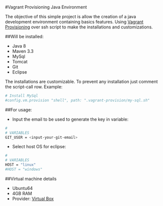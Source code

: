 #Vagrant Provisioning Java Environment

 The objective of this simple project is allow the creation of a java development environment containing basics features.
 Using [Vagrant Provisioning](https://www.vagrantup.com/docs/provisioning/) over ssh script to make the installations and customizations.

##Will be installed:
 * Java 8
 * Maven 3.3
 * MySql
 * Tomcat
 * Git
 * Eclipse


The installations are customizable. To prevent any installation just comment the script-call row.
Example:
```bash
# Install MySql
#config.vm.provision "shell", path: ".vagrant-provision/my-sql.sh"
```

##For usage:
* Input the email to be used to generate the key in variable:

```bash
#
# VARIABLES
GIT_USER = <input-your-git-email>
```

* Select host OS for eclipse:

```bash
#
# VARIABLES
HOST = "linux"
#HOST = "windows"
```

##Virtual machine details
 * Ubuntu64
 * 4GB RAM
 * Provider: [Virtual Box](https://www.virtualbox.org/)

